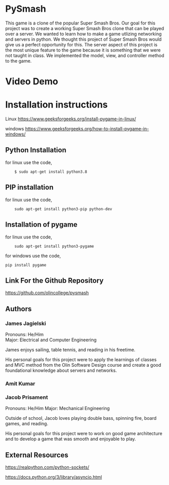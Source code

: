 # PySmash

This game is a clone of the popular Super Smash Bros. Our goal for this project was to create a working Super Smash Bros clone that can be played over a server. We wanted to learn how to make a game utlizing networking and servers in python. We thought this project of Super Smash Bros would give us a perfect opportunity for this. The server aspect of this project is the most unique feature to the game because it is something that we were not taught in class. We implemented the model, view, and controller method to the game. 

# Video Demo
# Installation instructions
Linux
https://www.geeksforgeeks.org/install-pygame-in-linux/ 

windows
https://www.geeksforgeeks.org/how-to-install-pygame-in-windows/ 
## Python Installation

for linux use the code,

        $ sudo apt-get install python3.8

## PIP installation

for linux use the code,

        sudo apt-get install python3-pip python-dev

## Installation of pygame

for linux use the code,

        sudo apt-get install python3-pygame

for windows use the code,

    pip install pygame


## Link For the Github Repository
https://github.com/olincollege/pysmash 


## Authors
### James Jagielski 
Pronouns: He/Him  
Major: Electrical and Computer Engineering

James enjoys sailing, table tennis, and reading in his freetime. 

His personal goals for this project were to apply the learnings of classes and MVC method from the Olin Software Design course and create a good foundational knowledge about servers and networks. 



### Amit Kumar


### Jacob Prisament
Pronouns: He/Him
Major: Mechanical Engineering

Outside of school, Jacob loves playing double bass, spinning fire, board games, and reading.

His personal goals for this project were to work on good game architecture and to develop a game that was smooth and enjoyable to play. 

## External Resources
<https://realpython.com/python-sockets/>

<https://docs.python.org/3/library/asyncio.html> 
